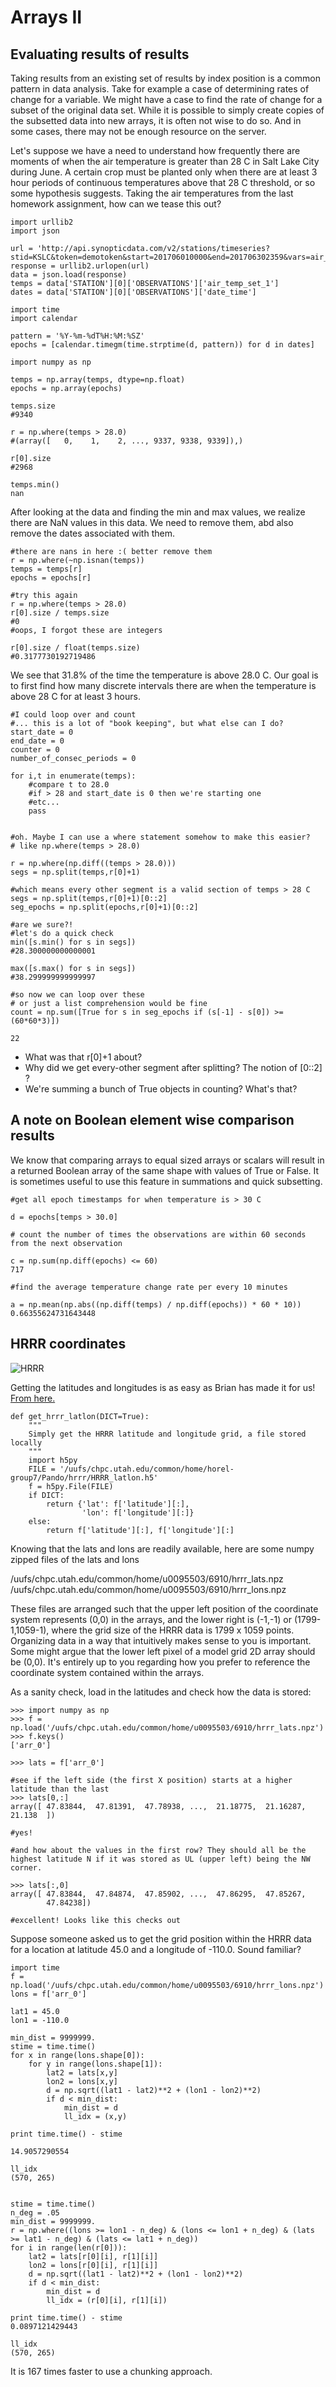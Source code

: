 # Arrays II

## Evaluating results of results
Taking results from an existing set of results by index position is a common pattern in data analysis. Take for example a case of determining rates of change for a variable. We might have a case to find the rate of change for a subset of the original data set. While it is possible to simply create copies of the subsetted data into new arrays, it is often not wise to do so. And in some cases, there may not be enough resource on the server. 

Let's suppose we have a need to understand how frequently there are moments of when the air temperature is greater than 28 C in Salt Lake City during June. A certain crop must be planted only when there are at least 3 hour periods of continuous temperatures above that 28 C threshold, or so some hypothesis suggests. Taking the air temperatures from the last homework assignment, how can we tease this out?

```
import urllib2
import json

url = 'http://api.synopticdata.com/v2/stations/timeseries?stid=KSLC&token=demotoken&start=201706010000&end=201706302359&vars=air_temp,wind_speed,wind_gust'
response = urllib2.urlopen(url)
data = json.load(response)
temps = data['STATION'][0]['OBSERVATIONS']['air_temp_set_1']
dates = data['STATION'][0]['OBSERVATIONS']['date_time']

import time
import calendar

pattern = '%Y-%m-%dT%H:%M:%SZ'
epochs = [calendar.timegm(time.strptime(d, pattern)) for d in dates]

import numpy as np

temps = np.array(temps, dtype=np.float)
epochs = np.array(epochs)

temps.size
#9340

r = np.where(temps > 28.0)
#(array([   0,    1,    2, ..., 9337, 9338, 9339]),)

r[0].size
#2968

temps.min()
nan

```

After looking at the data and finding the min and max values, we realize there are NaN values in this data. We need to remove them, abd also remove the dates associated with them.

```
#there are nans in here :( better remove them
r = np.where(~np.isnan(temps))
temps = temps[r]
epochs = epochs[r]

#try this again
r = np.where(temps > 28.0)
r[0].size / temps.size
#0
#oops, I forgot these are integers 

r[0].size / float(temps.size)
#0.3177730192719486
```


We see that 31.8% of the time the temperature is above 28.0 C. Our goal is to first find how many discrete intervals there are when the temperature is above 28 C for at least 3 hours. 

```
#I could loop over and count 
#... this is a lot of "book keeping", but what else can I do?
start_date = 0
end_date = 0
counter = 0
number_of_consec_periods = 0

for i,t in enumerate(temps):
    #compare t to 28.0
    #if > 28 and start_date is 0 then we're starting one 
    #etc... 
    pass


#oh. Maybe I can use a where statement somehow to make this easier? 
# like np.where(temps > 28.0)

r = np.where(np.diff((temps > 28.0)))
segs = np.split(temps,r[0]+1)

#which means every other segment is a valid section of temps > 28 C
segs = np.split(temps,r[0]+1)[0::2]
seg_epochs = np.split(epochs,r[0]+1)[0::2]

#are we sure?!
#let's do a quick check
min([s.min() for s in segs])
#28.300000000000001

max([s.max() for s in segs])
#38.299999999999997

#so now we can loop over these 
# or just a list comprehension would be fine
count = np.sum([True for s in seg_epochs if (s[-1] - s[0]) >= (60*60*3)])

22
```

- What was that r[0]+1 about? 
- Why did we get every-other segment after splitting? The notion of [0::2] ?
- We're summing a bunch of True objects in counting? What's that?

## A note on Boolean element wise comparison results

We know that comparing arrays to equal sized arrays or scalars will result in a returned Boolean array of the same shape with values of True or False. It is sometimes useful to use this feature in summations and quick subsetting.

```
#get all epoch timestamps for when temperature is > 30 C

d = epochs[temps > 30.0]

# count the number of times the observations are within 60 seconds from the next observation

c = np.sum(np.diff(epochs) <= 60)
717

#find the average temperature change rate per every 10 minutes

a = np.mean(np.abs((np.diff(temps) / np.diff(epochs)) * 60 * 10))
0.66355624731643448

```


## HRRR coordinates

![HRRR](https://www.ready.noaa.gov/images/ready/HRRR.gif)


Getting the latitudes and longitudes is as easy as Brian has made it for us!
[From here.](https://github.com/blaylockbk/pyBKB_v3/blob/master/BB_HRRR/HRRR_Pando.py)

```
def get_hrrr_latlon(DICT=True):
    """
    Simply get the HRRR latitude and longitude grid, a file stored locally
    """
    import h5py
    FILE = '/uufs/chpc.utah.edu/common/home/horel-group7/Pando/hrrr/HRRR_latlon.h5'
    f = h5py.File(FILE)
    if DICT:
        return {'lat': f['latitude'][:],
                'lon': f['longitude'][:]}
    else:
        return f['latitude'][:], f['longitude'][:]

```

Knowing that the lats and lons are readily available, here are some numpy zipped files of the lats and lons

/uufs/chpc.utah.edu/common/home/u0095503/6910/hrrr_lats.npz
/uufs/chpc.utah.edu/common/home/u0095503/6910/hrrr_lons.npz

These files are arranged such that the upper left position of the coordinate system represents (0,0) in the arrays, and the lower right is (-1,-1) or (1799-1,1059-1), where the grid size of the HRRR data is 1799 x 1059 points. Organizing data in a way that intuitively makes sense to you is important. Some might argue that the lower left pixel of a model grid 2D array should be (0,0). It's entirely up to you regarding how you prefer to reference the coordinate system contained within the arrays.

As a sanity check, load in the latitudes and check how the data is stored:

```
>>> import numpy as np
>>> f = np.load('/uufs/chpc.utah.edu/common/home/u0095503/6910/hrrr_lats.npz')
>>> f.keys()
['arr_0']

>>> lats = f['arr_0']

#see if the left side (the first X position) starts at a higher latitude than the last
>>> lats[0,:]
array([ 47.83844,  47.81391,  47.78938, ...,  21.18775,  21.16287,  21.138  ])

#yes!

#and how about the values in the first row? They should all be the highest latitude N if it was stored as UL (upper left) being the NW corner.

>>> lats[:,0]
array([ 47.83844,  47.84874,  47.85902, ...,  47.86295,  47.85267,
        47.84238])

#excellent! Looks like this checks out

```

Suppose someone asked us to get the grid position within the HRRR data for a location at latitude 45.0 and a longitude of -110.0. Sound familiar?

```
import time
f = np.load('/uufs/chpc.utah.edu/common/home/u0095503/6910/hrrr_lons.npz')
lons = f['arr_0']

lat1 = 45.0
lon1 = -110.0

min_dist = 9999999.
stime = time.time()
for x in range(lons.shape[0]):
    for y in range(lons.shape[1]):
        lat2 = lats[x,y]
        lon2 = lons[x,y]
        d = np.sqrt((lat1 - lat2)**2 + (lon1 - lon2)**2)
        if d < min_dist:
            min_dist = d
            ll_idx = (x,y)

print time.time() - stime

14.9057290554

ll_idx
(570, 265)


stime = time.time()
n_deg = .05
min_dist = 9999999.
r = np.where((lons >= lon1 - n_deg) & (lons <= lon1 + n_deg) & (lats >= lat1 - n_deg) & (lats <= lat1 + n_deg))
for i in range(len(r[0])):
    lat2 = lats[r[0][i], r[1][i]]
    lon2 = lons[r[0][i], r[1][i]]
    d = np.sqrt((lat1 - lat2)**2 + (lon1 - lon2)**2)
    if d < min_dist:
        min_dist = d
        ll_idx = (r[0][i], r[1][i])

print time.time() - stime
0.0897121429443

ll_idx
(570, 265)

```
It is 167 times faster to use a chunking approach.
